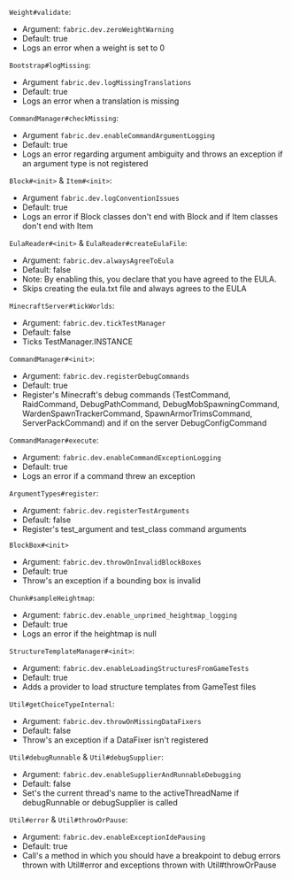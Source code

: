 `Weight#validate`:
- Argument: `fabric.dev.zeroWeightWarning`
- Default: true
- Logs an error when a weight is set to 0

`Bootstrap#logMissing`:
- Argument `fabric.dev.logMissingTranslations`
- Default: true
- Logs an error when a translation is missing

`CommandManager#checkMissing`:
- Argument `fabric.dev.enableCommandArgumentLogging`
- Default: true
- Logs an error regarding argument ambiguity and throws an exception if an argument type is not registered

`Block#<init>` & `Item#<init>`:
- Argument `fabric.dev.logConventionIssues`
- Default: true
- Logs an error if Block classes don't end with Block and if Item classes don't end with Item

`EulaReader#<init>` & `EulaReader#createEulaFile`:
- Argument: `fabric.dev.alwaysAgreeToEula`
- Default: false
- Note: By enabling this, you declare that you have agreed to the EULA.
- Skips creating the eula.txt file and always agrees to the EULA

`MinecraftServer#tickWorlds`:
- Argument: `fabric.dev.tickTestManager`
- Default: false
- Ticks TestManager.INSTANCE

`CommandManager#<init>`:
- Argument: `fabric.dev.registerDebugCommands`
- Default: true
- Register's Minecraft's debug commands (TestCommand, RaidCommand, DebugPathCommand, DebugMobSpawningCommand, WardenSpawnTrackerCommand, SpawnArmorTrimsCommand, ServerPackCommand) and if on the server DebugConfigCommand

`CommandManager#execute`:
- Argument: `fabric.dev.enableCommandExceptionLogging`
- Default: true
- Logs an error if a command threw an exception

`ArgumentTypes#register`:
- Argument: `fabric.dev.registerTestArguments`
- Default: false
- Register's test_argument and test_class command arguments

`BlockBox#<init>`
- Argument: `fabric.dev.throwOnInvalidBlockBoxes`
- Default: true
- Throw's an exception if a bounding box is invalid

`Chunk#sampleHeightmap`:
- Argument: `fabric.dev.enable_unprimed_heightmap_logging`
- Default: true
- Logs an error if the heightmap is null

`StructureTemplateManager#<init>`:
- Argument: `fabric.dev.enableLoadingStructuresFromGameTests`
- Default: true
- Adds a provider to load structure templates from GameTest files

`Util#getChoiceTypeInternal`:
- Argument: `fabric.dev.throwOnMissingDataFixers`
- Default: false
- Throw's an exception if a DataFixer isn't registered

`Util#debugRunnable` & `Util#debugSupplier`:
- Argument: `fabric.dev.enableSupplierAndRunnableDebugging`
- Default: false
- Set's the current thread's name to the activeThreadName if debugRunnable or debugSupplier is called

`Util#error` & `Util#throwOrPause`:
- Argument: `fabric.dev.enableExceptionIdePausing`
- Default: true
- Call's a method in which you should have a breakpoint to debug errors thrown with Util#error and exceptions thrown with Util#throwOrPause
